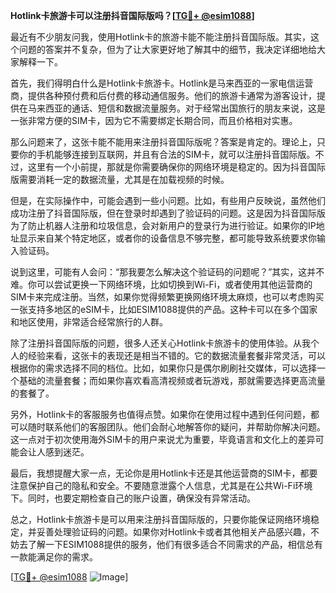 **Hotlink卡旅游卡可以注册抖音国际版吗？[[TG💪+ @esim1088](https://t.me/s/esim1088)]**

最近有不少朋友问我，使用Hotlink卡的旅游卡能不能注册抖音国际版。其实，这个问题的答案并不复杂，但为了让大家更好地了解其中的细节，我决定详细地给大家解释一下。

首先，我们得明白什么是Hotlink卡旅游卡。Hotlink是马来西亚的一家电信运营商，提供各种预付费和后付费的移动通信服务。他们的旅游卡通常为游客设计，提供在马来西亚的通话、短信和数据流量服务。对于经常出国旅行的朋友来说，这是一张非常方便的SIM卡，因为它不需要绑定长期合同，而且价格相对实惠。

那么问题来了，这张卡能不能用来注册抖音国际版呢？答案是肯定的。理论上，只要你的手机能够连接到互联网，并且有合法的SIM卡，就可以注册抖音国际版。不过，这里有一个小前提，那就是你需要确保你的网络环境是稳定的。因为抖音国际版需要消耗一定的数据流量，尤其是在加载视频的时候。

但是，在实际操作中，可能会遇到一些小问题。比如，有些用户反映说，虽然他们成功注册了抖音国际版，但在登录时却遇到了验证码的问题。这是因为抖音国际版为了防止机器人注册和垃圾信息，会对新用户的登录行为进行验证。如果你的IP地址显示来自某个特定地区，或者你的设备信息不够完整，都可能导致系统要求你输入验证码。

说到这里，可能有人会问：“那我要怎么解决这个验证码的问题呢？”其实，这并不难。你可以尝试更换一下网络环境，比如切换到Wi-Fi，或者使用其他运营商的SIM卡来完成注册。当然，如果你觉得频繁更换网络环境太麻烦，也可以考虑购买一张支持多地区的eSIM卡，比如ESIM1088提供的产品。这种卡可以在多个国家和地区使用，非常适合经常旅行的人群。

除了注册抖音国际版的问题，很多人还关心Hotlink卡旅游卡的使用体验。从我个人的经验来看，这张卡的表现还是相当不错的。它的数据流量套餐非常灵活，可以根据你的需求选择不同的档位。比如，如果你只是偶尔刷刷社交媒体，可以选择一个基础的流量套餐；而如果你喜欢看高清视频或者玩游戏，那就需要选择更高流量的套餐了。

另外，Hotlink卡的客服服务也值得点赞。如果你在使用过程中遇到任何问题，都可以随时联系他们的客服团队。他们会耐心地解答你的疑问，并帮助你解决问题。这一点对于初次使用海外SIM卡的用户来说尤为重要，毕竟语言和文化上的差异可能会让人感到迷茫。

最后，我想提醒大家一点，无论你是用Hotlink卡还是其他运营商的SIM卡，都要注意保护自己的隐私和安全。不要随意泄露个人信息，尤其是在公共Wi-Fi环境下。同时，也要定期检查自己的账户设置，确保没有异常活动。

总之，Hotlink卡旅游卡是可以用来注册抖音国际版的，只要你能保证网络环境稳定，并妥善处理验证码的问题。如果你对Hotlink卡或者其他相关产品感兴趣，不妨去了解一下ESIM1088提供的服务，他们有很多适合不同需求的产品，相信总有一款能满足你的需求。

[[TG💪+ @esim1088](https://t.me/s/esim1088) ![Image](https://i.postimg.cc/4NQfJmqS/Snipaste-2025-05-13-00-14-12.png)]
